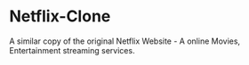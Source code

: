 # Netflix-Clone
A similar copy of the original Netflix Website - A online Movies, Entertainment streaming services.
